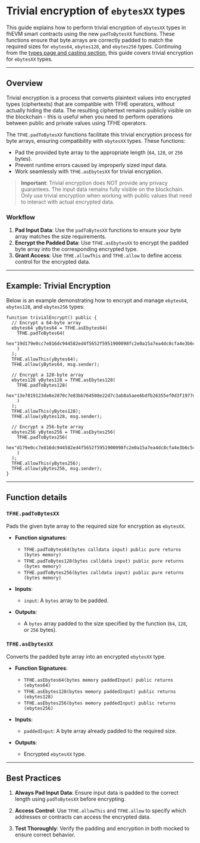 # **Trivial encryption of `ebytesXX` types**

This guide explains how to perform trivial encryption of `ebytesXX` types in fhEVM smart contracts using the new `padToBytesXX` functions. These functions ensure that byte arrays are correctly padded to match the required sizes for `ebytes64`, `ebytes128`, and `ebytes256` types. Continuing from the [types page and casting section](../fundamentals/types.md), this guide covers trivial encryption for `ebytesXX` types.

---

## **Overview**

Trivial encryption is a process that converts plaintext values into encrypted types (ciphertexts) that are compatible with TFHE operators, without actually hiding the data. The resulting ciphertext remains publicly visible on the blockchain - this is useful when you need to perform operations between public and private values using TFHE operators.

The `TFHE.padToBytesXX` functions facilitate this trivial encryption process for byte arrays, ensuring compatibility with `ebytesXX` types. These functions:

- Pad the provided byte array to the appropriate length (`64`, `128`, or `256` bytes).
- Prevent runtime errors caused by improperly sized input data.
- Work seamlessly with `TFHE.asEbytesXX` for trivial encryption.

> **Important**: Trivial encryption does NOT provide any privacy guarantees. The input data remains fully visible on the blockchain. Only use trivial encryption when working with public values that need to interact with actual encrypted data.

### **Workflow**

1. **Pad Input Data**:
   Use the `padToBytesXX` functions to ensure your byte array matches the size requirements.
2. **Encrypt the Padded Data**:
   Use `TFHE.asEbytesXX` to encrypt the padded byte array into the corresponding encrypted type.
3. **Grant Access**:
   Use `TFHE.allowThis` and `TFHE.allow` to define access control for the encrypted data.

---

## **Example: Trivial Encryption**

Below is an example demonstrating how to encrypt and manage `ebytes64`, `ebytes128`, and `ebytes256` types:

```solidity
function trivialEncrypt() public {
  // Encrypt a 64-byte array
  ebytes64 yBytes64 = TFHE.asEbytes64(
    TFHE.padToBytes64(
      hex"19d179e0cc7e816dc944582ed4f5652f5951900098fc2e0a15a7ea4dc8cfa4e3b6c54beea5ee95e56b728762f659347ce1d4aa1b05fcc5"
    )
  );
  TFHE.allowThis(yBytes64);
  TFHE.allow(yBytes64, msg.sender);

  // Encrypt a 128-byte array
  ebytes128 yBytes128 = TFHE.asEbytes128(
    TFHE.padToBytes128(
      hex"13e7819123de6e2870c7e83bb764508e22d7c3ab8a5aee6bdfb26355ef0d3f1977d651b83bf5f78634fa360aa14debdc3daa6a587b5c2fb1710ab4d6677e62a8577f2d9fecc190ad8b11c9f0a5ec3138b27da1f055437af8c90a9495dad230"
    )
  );
  TFHE.allowThis(yBytes128);
  TFHE.allow(yBytes128, msg.sender);

  // Encrypt a 256-byte array
  ebytes256 yBytes256 = TFHE.asEbytes256(
    TFHE.padToBytes256(
      hex"d179e0cc7e816dc944582ed4f5652f5951900098fc2e0a15a7ea4dc8cfa4e3b6c54beea5ee95e56b728762f659347ce1d4aa1b05fcc513e7819123de6e2870c7e83bb764508e22d7c3ab8a5aee6bdfb26355ef0d3f1977d651b83bf5f78634fa360aa14debdc3daa6a587b5c2fb1710ab4d6677e62a8577f2d9fecc190ad8b11c9f0a5ec3138b27da1f055437af8c90a9495dad230"
    )
  );
  TFHE.allowThis(yBytes256);
  TFHE.allow(yBytes256, msg.sender);
}
```

---

## Function details

### `TFHE.padToBytesXX`

Pads the given byte array to the required size for encryption as `ebytesXX`.

- **Function signatures**:

  - `TFHE.padToBytes64(bytes calldata input) public pure returns (bytes memory)`
  - `TFHE.padToBytes128(bytes calldata input) public pure returns (bytes memory)`
  - `TFHE.padToBytes256(bytes calldata input) public pure returns (bytes memory)`

- **Inputs**:

  - `input`: A `bytes` array to be padded.

- **Outputs**:
  - A `bytes` array padded to the size specified by the function (`64`, `128`, or `256` bytes).

### `TFHE.asEbytesXX`

Converts the padded byte array into an encrypted `ebytesXX` type.

- **Function Signatures**:

  - `TFHE.asEbytes64(bytes memory paddedInput) public returns (ebytes64)`
  - `TFHE.asEbytes128(bytes memory paddedInput) public returns (ebytes128)`
  - `TFHE.asEbytes256(bytes memory paddedInput) public returns (ebytes256)`

- **Inputs**:

  - `paddedInput`: A byte array already padded to the required size.

- **Outputs**:
  - Encrypted `ebytesXX` type.

---

## Best Practices

1. **Always Pad Input Data**:
   Ensure input data is padded to the correct length using `padToBytesXX` before encrypting.
2. **Access Control**:
   Use `TFHE.allowThis` and `TFHE.allow` to specify which addresses or contracts can access the encrypted data.

3. **Test Thoroughly**:
   Verify the padding and encryption in both mocked to ensure correct behavior.
